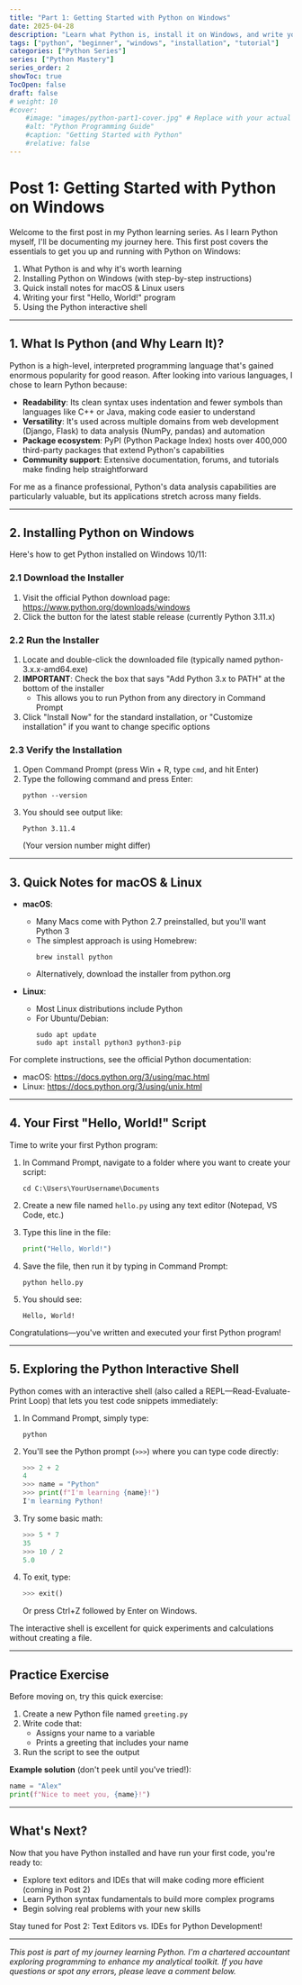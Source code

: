 ```yaml
---
title: "Part 1: Getting Started with Python on Windows"
date: 2025-04-28
description: "Learn what Python is, install it on Windows, and write your first Python program in this introductory guide to the Python programming language."
tags: ["python", "beginner", "windows", "installation", "tutorial"]
categories: ["Python Series"]
series: ["Python Mastery"]
series_order: 2
showToc: true
TocOpen: false
draft: false
# weight: 10
#cover:
    #image: "images/python-part1-cover.jpg" # Replace with your actual image path
    #alt: "Python Programming Guide"
    #caption: "Getting Started with Python"
    #relative: false
---
```


# Post 1: Getting Started with Python on Windows

Welcome to the first post in my Python learning series. As I learn Python myself, I'll be documenting my journey here. This first post covers the essentials to get you up and running with Python on Windows:

1. What Python is and why it's worth learning
2. Installing Python on Windows (with step-by-step instructions)
3. Quick install notes for macOS & Linux users
4. Writing your first "Hello, World!" program
5. Using the Python interactive shell

---

## 1. What Is Python (and Why Learn It)?

Python is a high-level, interpreted programming language that's gained enormous popularity for good reason. After looking into various languages, I chose to learn Python because:

- **Readability**: Its clean syntax uses indentation and fewer symbols than languages like C++ or Java, making code easier to understand
- **Versatility**: It's used across multiple domains from web development (Django, Flask) to data analysis (NumPy, pandas) and automation
- **Package ecosystem**: PyPI (Python Package Index) hosts over 400,000 third-party packages that extend Python's capabilities
- **Community support**: Extensive documentation, forums, and tutorials make finding help straightforward

For me as a finance professional, Python's data analysis capabilities are particularly valuable, but its applications stretch across many fields.

---

## 2. Installing Python on Windows

Here's how to get Python installed on Windows 10/11:

### 2.1 Download the Installer
1. Visit the official Python download page: https://www.python.org/downloads/windows
2. Click the button for the latest stable release (currently Python 3.11.x)

### 2.2 Run the Installer
1. Locate and double-click the downloaded file (typically named python-3.x.x-amd64.exe)
2. **IMPORTANT**: Check the box that says "Add Python 3.x to PATH" at the bottom of the installer
   - This allows you to run Python from any directory in Command Prompt
3. Click "Install Now" for the standard installation, or "Customize installation" if you want to change specific options

### 2.3 Verify the Installation
1. Open Command Prompt (press Win + R, type `cmd`, and hit Enter)
2. Type the following command and press Enter:
   ```
   python --version
   ```
3. You should see output like:
   ```
   Python 3.11.4
   ```
   (Your version number might differ)

---

## 3. Quick Notes for macOS & Linux

- **macOS**:
  - Many Macs come with Python 2.7 preinstalled, but you'll want Python 3
  - The simplest approach is using Homebrew:
    ```
    brew install python
    ```
  - Alternatively, download the installer from python.org

- **Linux**:
  - Most Linux distributions include Python
  - For Ubuntu/Debian:
    ```
    sudo apt update
    sudo apt install python3 python3-pip
    ```

For complete instructions, see the official Python documentation:
- macOS: https://docs.python.org/3/using/mac.html
- Linux: https://docs.python.org/3/using/unix.html

---

## 4. Your First "Hello, World!" Script

Time to write your first Python program:

1. In Command Prompt, navigate to a folder where you want to create your script:
   ```
   cd C:\Users\YourUsername\Documents
   ```

2. Create a new file named `hello.py` using any text editor (Notepad, VS Code, etc.)

3. Type this line in the file:
   ```python
   print("Hello, World!")
   ```

4. Save the file, then run it by typing in Command Prompt:
   ```
   python hello.py
   ```

5. You should see:
   ```
   Hello, World!
   ```

Congratulations—you've written and executed your first Python program!

---

## 5. Exploring the Python Interactive Shell

Python comes with an interactive shell (also called a REPL—Read-Evaluate-Print Loop) that lets you test code snippets immediately:

1. In Command Prompt, simply type:
   ```
   python
   ```

2. You'll see the Python prompt (`>>>`) where you can type code directly:
   ```python
   >>> 2 + 2
   4
   >>> name = "Python"
   >>> print(f"I'm learning {name}!")
   I'm learning Python!
   ```

3. Try some basic math:
   ```python
   >>> 5 * 7
   35
   >>> 10 / 2
   5.0
   ```

4. To exit, type:
   ```python
   >>> exit()
   ```
   Or press Ctrl+Z followed by Enter on Windows.

The interactive shell is excellent for quick experiments and calculations without creating a file.

---

## Practice Exercise

Before moving on, try this quick exercise:

1. Create a new Python file named `greeting.py`
2. Write code that:
   - Assigns your name to a variable
   - Prints a greeting that includes your name
3. Run the script to see the output

**Example solution** (don't peek until you've tried!):
```python
name = "Alex"
print(f"Nice to meet you, {name}!")
```

---

## What's Next?

Now that you have Python installed and have run your first code, you're ready to:
- Explore text editors and IDEs that will make coding more efficient (coming in Post 2)
- Learn Python syntax fundamentals to build more complex programs
- Begin solving real problems with your new skills

Stay tuned for Post 2: Text Editors vs. IDEs for Python Development!

---

*This post is part of my journey learning Python. I'm a chartered accountant exploring programming to enhance my analytical toolkit. If you have questions or spot any errors, please leave a comment below.*
